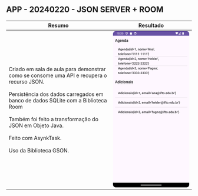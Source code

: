 ## APP - 20240220 - JSON SERVER + ROOM
| Resumo                                                                                                                                                                                                                                                                                                               | Resultado                           |
|----------------------------------------------------------------------------------------------------------------------------------------------------------------------------------------------------------------------------------------------------------------------------------------------------------------------|-------------------------------------|
| Criado em sala de aula para demonstrar como se consome uma API e recupera o recurso JSON.<br/><br/>Persistência dos dados carregados em banco de dados SQLite com a Biblioteca Room<br/><br/>Também foi feito a transformação do JSON em Objeto Java.<br/><br/>Feito com AsynkTask.<br/><br/>Uso da Biblioteca GSON. | ![](Screenshot_20240520_192030.png) |